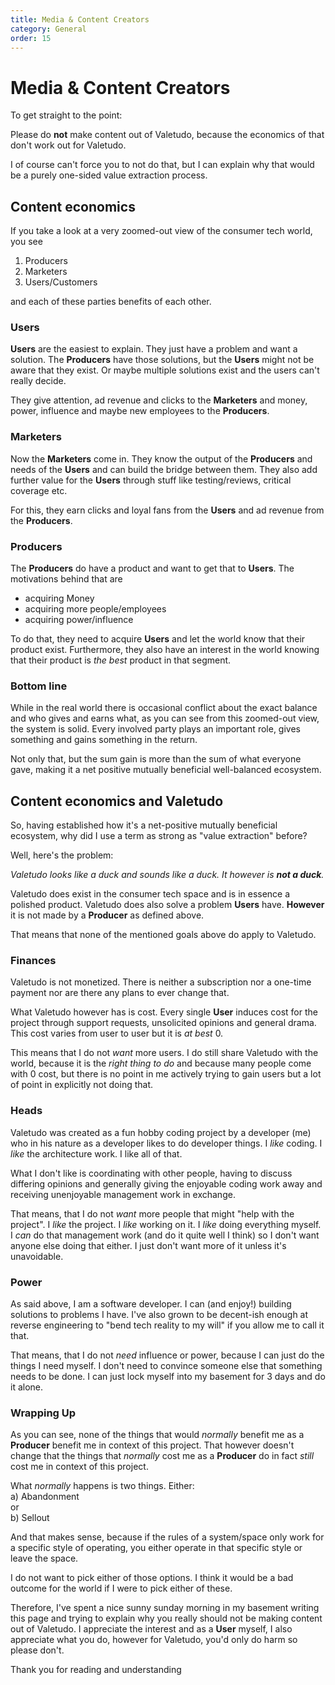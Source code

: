 ```yaml
---
title: Media & Content Creators
category: General
order: 15
---
```


# Media & Content Creators

To get straight to the point:

Please do **not** make content out of Valetudo, because the economics of that don't work out for Valetudo.

I of course can't force you to not do that, but I can explain why that would be a purely one-sided value extraction process.

## Content economics

If you take a look at a very zoomed-out view of the consumer tech world, you see
1. Producers
2. Marketers
3. Users/Customers

and each of these parties benefits of each other.

### Users

**Users** are the easiest to explain. They just have a problem and want a solution.
The **Producers** have those solutions, but the **Users** might not be aware that they exist.
Or maybe multiple solutions exist and the users can't really decide.

They give attention, ad revenue and clicks to the **Marketers** and money, power, influence and maybe new employees to the **Producers**.

### Marketers

Now the **Marketers** come in.
They know the output of the **Producers** and needs of the **Users** and can build the bridge between them.
They also add further value for the **Users** through stuff like testing/reviews, critical coverage etc.

For this, they earn clicks and loyal fans from the **Users** and ad revenue from the **Producers**.

### Producers

The **Producers** do have a product and want to get that to **Users**. The motivations behind that are
- acquiring Money
- acquiring more people/employees
- acquiring power/influence

To do that, they need to acquire **Users** and let the world know that their product exist.
Furthermore, they also have an interest in the world knowing that their product is _the best_ product in that segment.


### Bottom line

While in the real world there is occasional conflict about the exact balance and who gives and earns what, as you can see from this zoomed-out view, the system is solid.
Every involved party plays an important role, gives something and gains something in the return.

Not only that, but the sum gain is more than the sum of what everyone gave, making it a net positive mutually beneficial well-balanced ecosystem.

## Content economics and Valetudo

So, having established how it's a net-positive mutually beneficial ecosystem, why did I use a term as strong as "value extraction" before?

Well, here's the problem:

<em>Valetudo looks like a duck and sounds like a duck. It however is **not a duck**.</em>

Valetudo does exist in the consumer tech space and is in essence a polished product.
Valetudo does also solve a problem **Users** have. **However** it is not made by a **Producer** as defined above.

That means that none of the mentioned goals above do apply to Valetudo.

### Finances

Valetudo is not monetized. There is neither a subscription nor a one-time payment nor are there any plans to ever change that.

What Valetudo however has is cost. Every single **User** induces cost for the project through support requests, unsolicited opinions and general drama.
This cost varies from user to user but it is _at best_ 0.

This means that I do not _want_ more users.
I do still share Valetudo with the world, because it is the _right thing to do_ and because many people come with 0 cost,
but there is no point in me actively trying to gain users but a lot of point in explicitly not doing that.

### Heads

Valetudo was created as a fun hobby coding project by a developer (me) who in his nature as a developer likes to do developer things.
I _like_ coding. I _like_ the architecture work. I like all of that.

What I don't like is coordinating with other people, having to discuss differing opinions and generally giving the enjoyable coding work away and receiving unenjoyable management work in exchange.

That means, that I do not _want_ more people that might "help with the project". I _like_ the project. I _like_ working on it. I _like_ doing everything myself.
I _can_ do that management work (and do it quite well I think) so I don't want anyone else doing that either. I just don't want more of it unless it's unavoidable.

### Power

As said above, I am a software developer. I can (and enjoy!) building solutions to problems I have.
I've also grown to be decent-ish enough at reverse engineering to "bend tech reality to my will" if you allow me to call it that.

That means, that I do not _need_ influence or power, because I can just do the things I need myself.
I don't need to convince someone else that something needs to be done. I can just lock myself into my basement for 3 days and do it alone.

### Wrapping Up

As you can see, none of the things that would _normally_ benefit me as a **Producer** benefit me in context of this project.
That however doesn't change that the things that _normally_ cost me as a **Producer** do in fact _still_ cost me in context of this project.


What _normally_ happens is two things. Either:<br/>
a) Abandonment<br/>
or<br/>
b) Sellout

And that makes sense, because if the rules of a system/space only work for a specific style of operating, you either operate in that specific style or leave the space.

I do not want to pick either of those options. I think it would be a bad outcome for the world if I were to pick either of these.

Therefore, I've spent a nice sunny sunday morning in my basement writing this page and trying to explain why you really should not be making content out of Valetudo.
I appreciate the interest and as a **User** myself, I also appreciate what you do, however for Valetudo, you'd only do harm so please don't.

Thank you for reading and understanding
